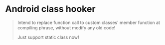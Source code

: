 # Android class hooker

> Intend to replace function call to custom classes' member function at compiling phrase, without modify any old code!
> 
> Just support static class now!